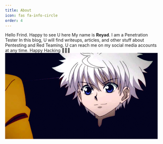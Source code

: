 ```yaml
---
title: About
icon: fas fa-info-circle
order: 4
---
```


Hello Frind. Happy to see U here 
My name is **Reyad**. I am a Penetration Tester
In this blog, U will find writeups, articles, and other stuff about Pentesting and Red Teaming. U can reach me on my social media accounts at any time. 
Happy Hacking ✌🏻🖤
<img src="assets/imgs/about.png"/>
